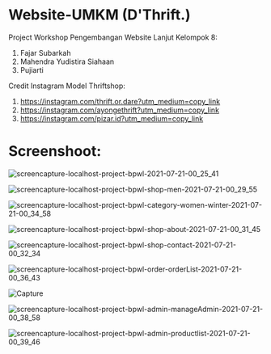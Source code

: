# Website-UMKM (D'Thrift.)
Project Workshop Pengembangan Website Lanjut
Kelompok 8:
1. Fajar Subarkah
2. Mahendra Yudistira Siahaan
3. Pujiarti

Credit Instagram Model Thriftshop:
1. https://instagram.com/thrift.or.dare?utm_medium=copy_link
2. https://instagram.com/ayongethrift?utm_medium=copy_link
3. https://instagram.com/pizar.id?utm_medium=copy_link


# Screenshoot:
![screencapture-localhost-project-bpwl-2021-07-21-00_25_41](https://user-images.githubusercontent.com/74707401/126368721-0b50c73a-21c3-466f-bfc3-41e796c1f3ad.png)

![screencapture-localhost-project-bpwl-shop-men-2021-07-21-00_29_55](https://user-images.githubusercontent.com/74707401/126369262-2d5c38c4-edb0-4b8c-8107-876125b8e8fd.png)

![screencapture-localhost-project-bpwl-category-women-winter-2021-07-21-00_34_58](https://user-images.githubusercontent.com/74707401/126369811-61b82807-c290-435a-8586-46090fd326eb.png)

![screencapture-localhost-project-bpwl-shop-about-2021-07-21-00_31_45](https://user-images.githubusercontent.com/74707401/126369399-c2de0d84-702d-4e48-b82e-b5eb1e913fb8.png)

![screencapture-localhost-project-bpwl-shop-contact-2021-07-21-00_32_34](https://user-images.githubusercontent.com/74707401/126369493-a587438d-ecbc-4170-abfb-ca3720b57c28.png)

![screencapture-localhost-project-bpwl-order-orderList-2021-07-21-00_36_43](https://user-images.githubusercontent.com/74707401/126369985-96d191db-5697-481f-833a-b93ab91be550.png)

![Capture](https://user-images.githubusercontent.com/74707401/126370157-4f4c4e57-3cc3-4984-8aa4-9c2698262caf.JPG)

![screencapture-localhost-project-bpwl-admin-manageAdmin-2021-07-21-00_38_58](https://user-images.githubusercontent.com/74707401/126370256-0568ef3a-5ab7-4118-9f0e-c847bdad391d.png)

![screencapture-localhost-project-bpwl-admin-productlist-2021-07-21-00_39_46](https://user-images.githubusercontent.com/74707401/126370388-6c2a416f-3875-45de-bfd6-33a5cf832394.png)

